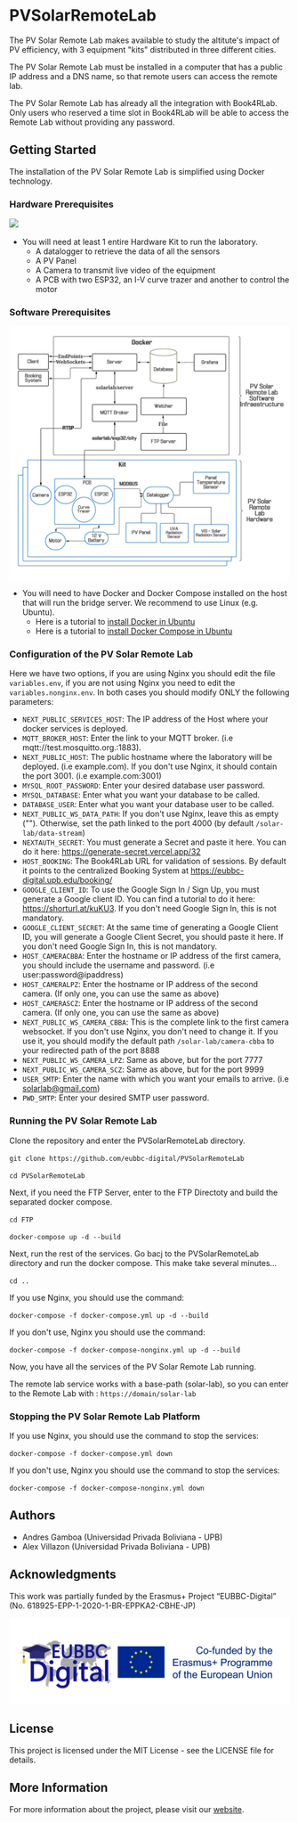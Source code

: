 # PVSolarRemoteLab

The PV Solar Remote Lab makes available to study the altitute's impact of PV efficiency, with 3 equipment "kits" distributed in three different cities.

The PV Solar Remote Lab must be installed in a computer that has a public IP address and a DNS name, so that remote users can access the remote lab.

The PV Solar Remote Lab has already all the integration with Book4RLab. Only users who reserved a time slot in Book4RLab will be able to access the Remote Lab without providing any password.

## Getting Started

The installation of the PV Solar Remote Lab is simplified using Docker technology.

### Hardware Prerequisites

![](Assets/hardwarekit.png)

- You will need at least 1 entire Hardware Kit to run the laboratory.
  - A datalogger to retrieve the data of all the sensors
  - A PV Panel
  - A Camera to transmit live video of the equipment
  - A PCB with two ESP32, an I-V curve trazer and another to control the motor

### Software Prerequisites

![](Assets/architecture.jpeg)

- You will need to have Docker and Docker Compose installed on the host that will run the bridge server. We recommend to use Linux (e.g. Ubuntu).
  - Here is a tutorial to [install Docker in Ubuntu](https://docs.docker.com/engine/install/ubuntu)
  - Here is a tutorial to [install Docker Compose in Ubuntu](https://www.digitalocean.com/community/tutorials/how-to-install-and-use-docker-compose-on-ubuntu-20-04)

### Configuration of the PV Solar Remote Lab

Here we have two options, if you are using Nginx you should edit the file `variables.env`, if you are not using Nginx you need to edit the `variables.nonginx.env`. In both cases you should modify ONLY the following parameters:

- `NEXT_PUBLIC_SERVICES_HOST`: The IP address of the Host where your docker services is deployed.
- `MQTT_BROKER_HOST`: Enter the link to your MQTT broker. (i.e mqtt://test.mosquitto.org.:1883).
- `NEXT_PUBLIC_HOST`: The public hostname where the laboratory will be deployed. (i.e example.com). If you don't use Nginx, it should contain the port 3001. (i.e example.com:3001)
- `MYSQL_ROOT_PASSWORD`: Enter your desired database user password.
- `MYSQL_DATABASE`: Enter what you want your database to be called.
- `DATABASE_USER`: Enter what you want your database user to be called.
- `NEXT_PUBLIC_WS_DATA_PATH`: If you don't use Nginx, leave this as empty (""). Otherwise, set the path linked to the port 4000 (by default `/solar-lab/data-stream`)
- `NEXTAUTH_SECRET`: You must generate a Secret and paste it here. You can do it here: https://generate-secret.vercel.app/32
- `HOST_BOOKING`: The Book4RLab URL for validation of sessions. By default it points to the centralized Booking System at https://eubbc-digital.upb.edu/booking/
- `GOOGLE_CLIENT_ID`: To use the Google Sign In / Sign Up, you must generate a Google client ID. You can find a tutorial to do it here: https://shorturl.at/kuKU3. If you don't need Google Sign In, this is not mandatory.
- `GOOGLE_CLIENT_SECRET`: At the same time of generating a Google Client ID, you will generate a Google Client Secret, you should paste it here. If you don't need Google Sign In, this is not mandatory.
- `HOST_CAMERACBBA`: Enter the hostname or IP address of the first camera, you should include the username and password. (i.e user:password@ipaddress)
- `HOST_CAMERALPZ`: Enter the hostname or IP address of the second camera. (If only one, you can use the same as above)
- `HOST_CAMERASCZ`: Enter the hostname or IP address of the second camera. (If only one, you can use the same as above)
- `NEXT_PUBLIC_WS_CAMERA_CBBA`: This is the complete link to the first camera websocket. If you don't use Nginx, you don't need to change it. If you use it, you should modify the default path `/solar-lab/camera-cbba` to your redirected path of the port 8888
- `NEXT_PUBLIC_WS_CAMERA_LPZ`: Same as above, but for the port 7777
- `NEXT_PUBLIC_WS_CAMERA_SCZ`: Same as above, but for the port 9999
- `USER_SMTP`: Enter the name with which you want your emails to arrive. (i.e solarlab@gmail.com)
- `PWD_SMTP`: Enter your desired SMTP user password.

### Running the PV Solar Remote Lab

Clone the repository and enter the PVSolarRemoteLab directory.

`git clone https://github.com/eubbc-digital/PVSolarRemoteLab`

`cd PVSolarRemoteLab`

Next, if you need the FTP Server, enter to the FTP Directoty and build the separated docker compose.

`cd FTP`

`docker-compose up -d --build`

Next, run the rest of the services. Go bacj to the PVSolarRemoteLab directory and run the docker compose. This make take several minutes...

`cd ..`

If you use Nginx, you should use the command:

`docker-compose -f docker-compose.yml up -d --build`

If you don't use, Nginx you should use the command:

`docker-compose -f docker-compose-nonginx.yml up -d --build`

Now, you have all the services of the PV Solar Remote Lab running.

The remote lab service works with a base-path (solar-lab), so you can enter to the Remote Lab with : `https://domain/solar-lab`

### Stopping the PV Solar Remote Lab Platform

If you use Nginx, you should use the command to stop the services:

`docker-compose -f docker-compose.yml down`

If you don't use, Nginx you should use the command to stop the services:

`docker-compose -f docker-compose-nonginx.yml down`

## Authors

- Andres Gamboa (Universidad Privada Boliviana - UPB)
- Alex Villazon (Universidad Privada Boliviana - UPB)

## Acknowledgments

This work was partially funded by the Erasmus+ Project “EUBBC-Digital” (No.
618925-EPP-1-2020-1-BR-EPPKA2-CBHE-JP)

![](Assets/erasmus.jpeg)

## License

This project is licensed under the MIT License - see the LICENSE file for details.

## More Information

For more information about the project, please visit our [website](https://eubbc-digital.upb.edu/).
